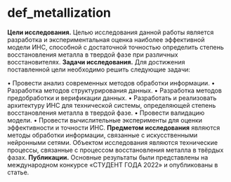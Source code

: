 # def_metallization
**Цели исследования.** Целью исследования данной работы является разработка и экспериментальная оценка наиболее эффективной модели ИНС, способной с достаточной точностью определить степень восстановления металла в твердой фазе при различных восстановителях. 
**Задачи исследования.** Для достижения поставленной цели необходимо решить следующие задачи:

•	Провести анализ современных методов обработки информации.
•	Разработка методов структурирования данных.
•	Разработка методов предобработки и верификации данных.
•	Разработать и реализовать архитектуру ИНС для технической системы, определяющей степень восстановления металла в твердой фазе.
•	Провести валидацию модели.
•	Провести вычислительные эксперименты для оценки эффективности и точности ИНС.
**Предметом исследования** являются методы обработки информации, связанные с искусственными нейронными сетями.
Объектом исследования являются технические процессы, связанные с процессом восстановления металла в твёрдых фазах.
**Публикации.** Основные результаты были представлены на международном конкурсе «СТУДЕНТ ГОДА 2022» и опубликованы в статье. 


